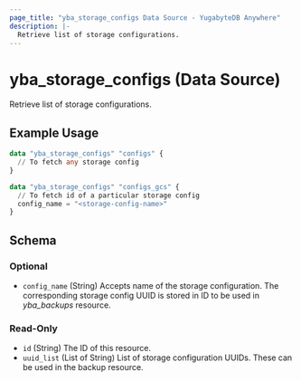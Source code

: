 ```yaml
---
page_title: "yba_storage_configs Data Source - YugabyteDB Anywhere"
description: |-
  Retrieve list of storage configurations.
---
```


# yba_storage_configs (Data Source)

Retrieve list of storage configurations.

## Example Usage

```terraform
data "yba_storage_configs" "configs" {
  // To fetch any storage config
}

data "yba_storage_configs" "configs_gcs" {
  // To fetch id of a particular storage config
  config_name = "<storage-config-name>"
}
```

<!-- schema generated by tfplugindocs -->
## Schema

### Optional

- `config_name` (String) Accepts name of the storage configuration. The corresponding storage config UUID is stored in ID to be used in *yba_backups* resource.

### Read-Only

- `id` (String) The ID of this resource.
- `uuid_list` (List of String) List of storage configuration UUIDs. These can be used in the backup resource.